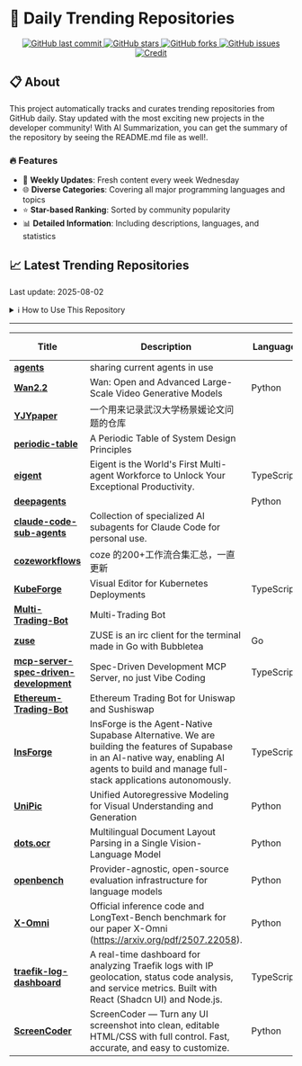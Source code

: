 # 🌟 Daily Trending Repositories

<div align="center">
<a href="https://github.com/marc-ko/daily-trending-repo/commits/main">
    <img src="https://img.shields.io/github/last-commit/marc-ko/daily-trending-repo" alt="GitHub last commit" />
</a>

<a href="https://github.com/marc-ko/daily-trending-repo/stargazers">
    <img src="https://img.shields.io/github/stars/marc-ko/daily-trending-repo" alt="GitHub stars" />
</a>
<a href="https://github.com/marc-ko/daily-trending-repo/network/members">
    <img src="https://img.shields.io/github/forks/marc-ko/daily-trending-repo" alt="GitHub forks" />
</a>
<a href="https://github.com/marc-ko/daily-trending-repo/issues">
    <img src="https://img.shields.io/github/issues/marc-ko/daily-trending-repo" alt="GitHub issues" />
</a>
<a alt="credit" href="https://github.com/zezhishao/DailyArXiv">
 <img src="https://img.shields.io/badge/credit%20-%20Idea%20From%20This%20Repo-blue" alt="Credit">
</a>
</div>

## 📋 About

This project automatically tracks and curates trending repositories from GitHub daily. Stay updated with the most exciting new projects in the developer community! With AI Summarization, you can get the summary of the repository by seeing the README.md file as well!.

### 🔥 Features

- 🔄 **Weekly Updates**: Fresh content every week Wednesday
- 🌐 **Diverse Categories**: Covering all major programming languages and topics
- ⭐ **Star-based Ranking**: Sorted by community popularity
- 📊 **Detailed Information**: Including descriptions, languages, and statistics

## 📈 Latest Trending Repositories

Last update: 2025-08-02

<details>
<summary>ℹ️ How to Use This Repository</summary>

1. **Star & Watch**: Click the 'Star' and 'Watch' buttons to receive weekly email notifications
2. **Browse**: Explore trending repositories organized by popularity
3. **Contribute**: Feel free to open issues or suggest improvements

</details>

---

| **Title** | **Description** | **Language** | **Summary** | **Tags** | **Stars Count** |
| --- | --- | --- | --- | --- | --- |
| **[agents](https://github.com/contains-studio/agents)** | sharing current agents in use |  |  |  | 5186 |
| **[Wan2.2](https://github.com/Wan-Video/Wan2.2)** | Wan: Open and Advanced Large-Scale Video Generative Models | Python |  | <details><summary>aigc,...</summary><p>aigc, video-generation</p></details> | 2196 |
| **[YJYpaper](https://github.com/zouzhekang/YJYpaper)** | 一个用来记录武汉大学杨景媛论文问题的仓库 |  |  |  | 1578 |
| **[periodic-table](https://github.com/jarulraj/periodic-table)** | A Periodic Table of System Design Principles |  |  |  | 984 |
| **[eigent](https://github.com/eigent-ai/eigent)** | Eigent is the World's First Multi-agent Workforce to Unlock Your Exceptional Productivity. | TypeScript |  |  | 933 |
| **[deepagents](https://github.com/hwchase17/deepagents)** |  | Python |  |  | 610 |
| **[claude-code-sub-agents](https://github.com/lst97/claude-code-sub-agents)** | Collection of specialized AI subagents for Claude Code for personal use. |  |  | <details><summary>ai-ag...</summary><p>ai-agents, claude-code, claudecode-config, claudecode-subagents, sub-agents, subagents</p></details> | 469 |
| **[cozeworkflows](https://github.com/fenggeliaoai/cozeworkflows)** | coze 的200+工作流合集汇总，一直更新 |  |  |  | 470 |
| **[KubeForge](https://github.com/kubenote/KubeForge)** | Visual Editor for Kubernetes Deployments | TypeScript |  | <details><summary>kuber...</summary><p>kubernetes, yaml</p></details> | 259 |
| **[Multi-Trading-Bot](https://github.com/Dravine1vDf7/Multi-Trading-Bot)** | Multi-Trading Bot |  |  | <details><summary>block...</summary><p>blockchain, codepen, crypto-bot, crypto-trading, defi, dex, eth, ethereum, ethereum-mainnet, evm, mempool, metamask, mev, smart-contract, solidity, uniswap, uniswap-v3, web3</p></details> | 254 |
| **[zuse](https://github.com/babycommando/zuse)** | ZUSE is an irc client for the terminal made in Go with Bubbletea | Go |  |  | 235 |
| **[mcp-server-spec-driven-development](https://github.com/formulahendry/mcp-server-spec-driven-development)** | Spec-Driven Development MCP Server, no just Vibe Coding | TypeScript |  | <details><summary>mcp, ...</summary><p>mcp, mcp-server, spec-driven-development, vibe-coding</p></details> | 230 |
| **[Ethereum-Trading-Bot](https://github.com/ColvoxvadSex/Ethereum-Trading-Bot)** | Ethereum Trading Bot for Uniswap and Sushiswap |  |  | <details><summary>block...</summary><p>blockchain, codepen, crypto-bot, crypto-trading, defi, dex, eth, ethereum, ethereum-mainnet, evm, mempool, metamask, mev, smart-contract, solidity, uniswap, uniswap-v3, web3</p></details> | 224 |
| **[InsForge](https://github.com/InsForge/InsForge)** | InsForge is the Agent-Native Supabase Alternative. We are building the features of Supabase in an AI-native way, enabling AI agents to build and manage full-stack applications autonomously. | TypeScript |  |  | 221 |
| **[UniPic](https://github.com/SkyworkAI/UniPic)** | Unified Autoregressive Modeling for Visual Understanding and Generation | Python |  |  | 215 |
| **[dots.ocr](https://github.com/rednote-hilab/dots.ocr)** | Multilingual Document Layout Parsing in a Single Vision-Language Model | Python |  |  | 211 |
| **[openbench](https://github.com/groq/openbench)** | Provider-agnostic, open-source evaluation infrastructure for language models | Python |  | <details><summary>manag...</summary><p>managed-by-terraform</p></details> | 209 |
| **[X-Omni](https://github.com/X-Omni-Team/X-Omni)** | Official inference code and LongText-Bench benchmark for our paper X-Omni (https://arxiv.org/pdf/2507.22058). | Python |  |  | 205 |
| **[traefik-log-dashboard](https://github.com/hhftechnology/traefik-log-dashboard)** | A real-time dashboard for analyzing Traefik logs with IP geolocation, status code analysis, and service metrics. Built with React (Shadcn UI) and Node.js. | TypeScript |  | <details><summary>pango...</summary><p>pangolin, traefik, traefik-middleware</p></details> | 190 |
| **[ScreenCoder](https://github.com/leigest519/ScreenCoder)** | ScreenCoder — Turn any UI screenshot into clean, editable HTML/CSS with full control. Fast, accurate, and easy to customize. | Python |  |  | 176 |

